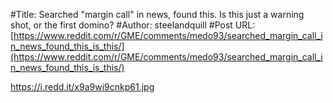 #Title: Searched "margin call" in news, found this. Is this just a warning shot, or the first domino?
#Author: steelandquill
#Post URL: [https://www.reddit.com/r/GME/comments/medo93/searched_margin_call_in_news_found_this_is_this/](https://www.reddit.com/r/GME/comments/medo93/searched_margin_call_in_news_found_this_is_this/)


https://i.redd.it/x9a9wi9cnkp61.jpg